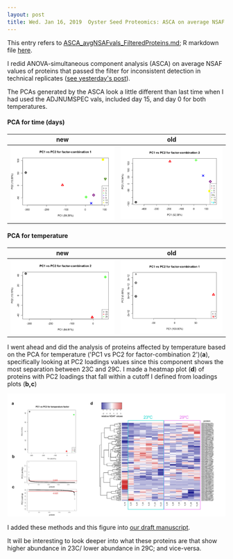```yaml
---
layout: post
title: Wed. Jan 16, 2019  Oyster Seed Proteomics: ASCA on average NSAF values of filtered proteins
---
```


This entry refers to [ASCA_avgNSAFvals_FilteredProteins.md](https://github.com/shellytrigg/OysterSeedProject/blob/master/analysis/ASCA/ASCA_filtered_proteins/ASCA_avgNSAFvals_FilteredProteins.md); R markdown file [here](https://github.com/shellytrigg/OysterSeedProject/blob/master/analysis/ASCA/ASCA_filtered_proteins/ASCA_avgNSAFvals_FilteredProteins.Rmd).

I redid ANOVA-simultaneous component analysis (ASCA) on average NSAF values of proteins that passed the filter for inconsistent detection in technical replicates ([see yesterday's post](https://github.com/shellytrigg/shellytrigg.github.io/blob/master/_posts/2019-1-15-33th-post.md)). 

The PCAs generated by the ASCA look a little different than last time when I had used the ADJNUMSPEC vals, included day 15, and day 0 for both temperatures.

#### PCA for time (days)

new             |  old
:-------------------------:|:-------------------------:
![](https://raw.githubusercontent.com/shellytrigg/OysterSeedProject/master/analysis/ASCA/ASCA_filtered_proteins/ASCA_avgNSAFvals_FilteredProteins_files/figure-markdown_github/unnamed-chunk-7-1.png)  |  ![](https://raw.githubusercontent.com/shellytrigg/OysterSeedProject/master/analysis/ASCA/ASCA_shellytest/ASCA_OysterSeedTemp_files/figure-markdown_github/unnamed-chunk-6-2.png)

#### PCA for temperature

new             |  old
:-------------------------:|:-------------------------:
![](https://raw.githubusercontent.com/shellytrigg/OysterSeedProject/master/analysis/ASCA/ASCA_filtered_proteins/ASCA_avgNSAFvals_FilteredProteins_files/figure-markdown_github/unnamed-chunk-8-1.png)  |  ![](https://raw.githubusercontent.com/shellytrigg/OysterSeedProject/master/analysis/ASCA/ASCA_shellytest/ASCA_OysterSeedTemp_files/figure-markdown_github/unnamed-chunk-6-1.png)

I went ahead and did the analysis of proteins affected by temperature based on the PCA for temperature ('PC1 vs PC2 for factor-combination 2')(**a**), specifically looking at PC2 loadings values since this component shows the most separation between 23C and 29C. I made a heatmap plot (**d**) of proteins with PC2 loadings that fall within a cutoff I defined from loadings plots (**b,c**)

![](https://raw.githubusercontent.com/shellytrigg/OysterSeedProject/master/analysis/ASCA/ASCA_filtered_proteins/ManuscriptFigs_ASCA_temp_PC2.jpg)

I added these methods and this figure into [our draft manuscript](https://docs.google.com/document/d/1OusRSi9W5qLRcc3nuJm-kyQYrTQb7yPFiCBtqZIKNpQ/edit?ts=5c3f7cfc#).

It will be interesting to look deeper into what these proteins are that show higher abundance in 23C/ lower abundance in 29C; and vice-versa.